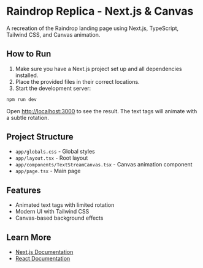 # Raindrop Replica - Next.js & Canvas

A recreation of the Raindrop landing page using Next.js, TypeScript, Tailwind CSS, and Canvas animation.

## How to Run

1. Make sure you have a Next.js project set up and all dependencies installed.
2. Place the provided files in their correct locations.
3. Start the development server:

```bash
npm run dev
```

Open [http://localhost:3000](http://localhost:3000) to see the result. The text tags will animate with a subtle rotation.

## Project Structure
- `app/globals.css` - Global styles
- `app/layout.tsx` - Root layout
- `app/components/TextStreamCanvas.tsx` - Canvas animation component
- `app/page.tsx` - Main page

## Features
- Animated text tags with limited rotation
- Modern UI with Tailwind CSS
- Canvas-based background effects

## Learn More
- [Next.js Documentation](https://nextjs.org/docs)
- [React Documentation](https://react.dev/)
